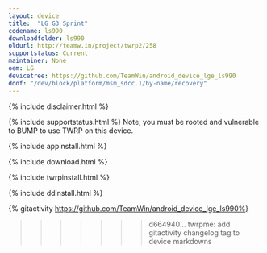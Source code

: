 ```yaml
---
layout: device
title:  "LG G3 Sprint"
codename: ls990
downloadfolder: ls990
oldurl: http://teamw.in/project/twrp2/258
supportstatus: Current
maintainer: None
oem: LG
devicetree: https://github.com/TeamWin/android_device_lge_ls990
ddof: "/dev/block/platform/msm_sdcc.1/by-name/recovery"
---
```


{% include disclaimer.html %}

{% include supportstatus.html %}
Note, you must be rooted and vulnerable to BUMP to use TWRP on this device.

{% include appinstall.html %}

{% include download.html %}

{% include twrpinstall.html %}

{% include ddinstall.html %}

{% gitactivity  https://github.com/TeamWin/android_device_lge_ls990%}
>>>>>>> d664940... twrpme: add gitactivity changelog tag to device markdowns
